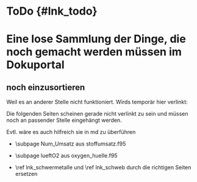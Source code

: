 ToDo {#lnk_todo}
=========

# Eine lose Sammlung der Dinge, die noch gemacht werden müssen im Dokuportal

## noch einzusortieren
Weil es an anderer Stelle nicht funktioniert. Wirds temporär hier verlinkt:

Die folgenden Seiten scheinen gerade nicht verlinkt zu sein und müssen noch
an passender Stelle eingehängt werden.

Evtl. wäre es auch hilfreich sie in md zu überführen

- \subpage Num_Umsatz aus stoffumsatz.f95
- \subpage lueftO2 aus oxygen_huelle.f95

- \ref lnk_schwermetalle und \ref lnk_schweb durch die richtigen Seiten ersetzen
